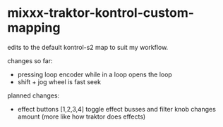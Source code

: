 # mixxx-traktor-kontrol-custom-mapping

edits to the default kontrol-s2 map to suit my workflow. 

changes so far:

- pressing loop encoder while in a loop opens the loop
- shift + jog wheel is fast seek

planned changes:

- effect buttons [1,2,3,4] toggle effect busses and filter knob changes amount (more like how traktor does effects)

